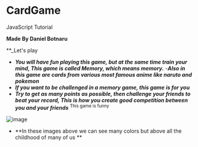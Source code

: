 # CardGame
 JavaScript Tutorial

   **Made By Daniel Botnaru**
                                          
					  
   **_Let's play
					   

- ***You will have fun playing this game, but at the same time train your mind,
This game is called Memory, which means memory.***
-***Also in this game are cards from various most famous anime
like naruto and pokemon***
- ***If you want to be challenged in a memory game, this game is for you***
- ***Try to get as _many points as possible_, then challenge your friends to beat your record,
This is how you create good competition between you and your friends***
<sup>This game is funny</sup>



![image](https://user-images.githubusercontent.com/124572811/235663338-2e20a339-53fd-4f8d-ac89-c70034505073.png)

- **In these images above we can see many colors but above all the childhood of many of us **


	
